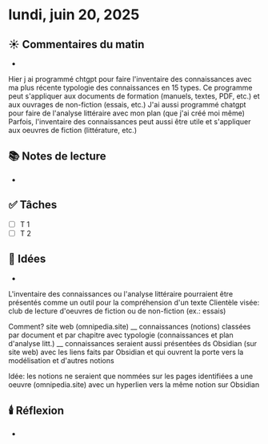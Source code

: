 
# lundi, juin 20, 2025

## ☀️ Commentaires du matin
- 
Hier  j ai programmé chtgpt pour faire l'inventaire des connaissances avec ma plus récente typologie des connaissances en 15 types. Ce programme peut s'appliquer aux documents de formation (manuels, textes, PDF, etc.) et aux ouvrages de non-fiction (essais, etc.)
J'ai aussi programmé chatgpt pour faire de l'analyse littéraire avec mon plan (que j'ai créé moi même)
Parfois, l'inventaire des connaissances peut aussi être utile et s'appliquer aux oeuvres de fiction (littérature, etc.)
## 📚 Notes de lecture
- 

## ✅ Tâches
- [ ] T 1
- [ ] T 2

## 🧠 Idées
- 
L'inventaire des connaissances ou l'analyse littéraire pourraient être présentés comme un outil pour la compréhension d'un texte
Clientèle visée:
club de lecture d'oeuvres de fiction ou de non-fiction (ex.: essais)

Comment? site web (omnipedia.site)
__ connaissances (notions) classées par  document et par chapitre avec typologie (connaissances et plan d'analyse litt.)
__ connaissances seraient aussi présentées ds Obsidian (sur site web) avec les liens faits par Obsidian et qui ouvrent la porte vers la modélisation et d'autres notions

Idée: 
les notions ne seraient que nommées sur les pages identifiées a une oeuvre (omnipedia.site)
avec un hyperlien vers la même notion sur Obsidian
## 🕯️ Réflexion
- 
